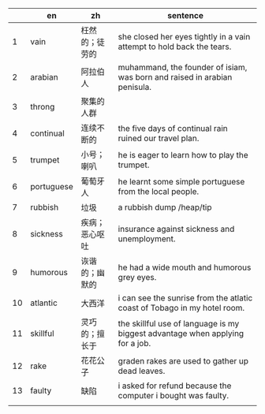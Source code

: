 |      | en         | zh             | sentence                                                     |
| ---- | ---------- | -------------- | ------------------------------------------------------------ |
| 1    | vain       | 枉然的；徒劳的 | she closed her eyes tightly in a vain attempt to hold back the tears. |
| 2    | arabian    | 阿拉伯人       | muhammand, the founder of isiam, was born and raised in arabian penisula. |
| 3    | throng     | 聚集的人群     |                                                              |
| 4    | continual  | 连续不断的     | the five  days of continual rain ruined our travel plan.     |
| 5    | trumpet    | 小号；喇叭     | he is eager to learn how to play the trumpet.                |
| 6    | portuguese | 葡萄牙人       | he learnt some simple portuguese from the local people.      |
| 7    | rubbish    | 垃圾           | a rubbish dump /heap/tip                                     |
| 8    | sickness   | 疾病；恶心呕吐 | insurance against sickness and unemployment.                 |
| 9    | humorous   | 诙谐的；幽默的 | he had a wide mouth and humorous grey eyes.                  |
| 10   | atlantic   | 大西洋         | i can see the sunrise from the atlatic coast of Tobago in my hotel room. |
| 11   | skillful   | 灵巧的；擅长于 | the skillful use of language is my biggest advantage when applying for a job. |
| 12   | rake       | 花花公子       | graden rakes are used to gather up dead leaves.              |
| 13   | faulty     | 缺陷           | i asked for refund because the computer i bought was faulty. |
|      |            |                |                                                              |